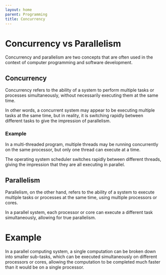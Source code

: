 ```yaml
---
layout: home
parent: Programming
title: Concurrency
---
```


# Concurrency vs Parallelism

Concurrency and parallelism are two concepts that are often used in the context of computer programming and software development.

## Concurrency

Concurrency refers to the ability of a system to perform multiple tasks or processes simultaneously, without necessarily executing them at the same time. 

In other words, a concurrent system may appear to be executing multiple tasks at the same time, but in reality, it is switching rapidly between different tasks to give the impression of parallelism.

### Example

In a multi-threaded program, multiple threads may be running concurrently on the same processor, but only one thread can execute at a time. 

The operating system scheduler switches rapidly between different threads, giving the impression that they are all executing in parallel.

## Parallelism

Parallelism, on the other hand, refers to the ability of a system to execute multiple tasks or processes at the same time, using multiple processors or cores. 

In a parallel system, each processor or core can execute a different task simultaneously, allowing for true parallelism.

# Example

In a parallel computing system, a single computation can be broken down into smaller sub-tasks, which can be executed simultaneously on different processors or cores, allowing the computation to be completed much faster than it would be on a single processor.
